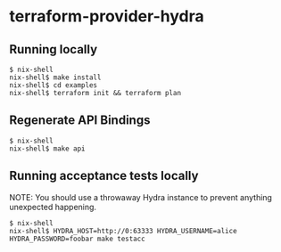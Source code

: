 # terraform-provider-hydra

## Running locally

```shell
$ nix-shell
nix-shell$ make install
nix-shell$ cd examples
nix-shell$ terraform init && terraform plan
```

## Regenerate API Bindings

```shell
$ nix-shell
nix-shell$ make api
```

## Running acceptance tests locally

NOTE: You should use a throwaway Hydra instance to prevent anything unexpected
happening.

```shell
$ nix-shell
nix-shell$ HYDRA_HOST=http://0:63333 HYDRA_USERNAME=alice HYDRA_PASSWORD=foobar make testacc
```
